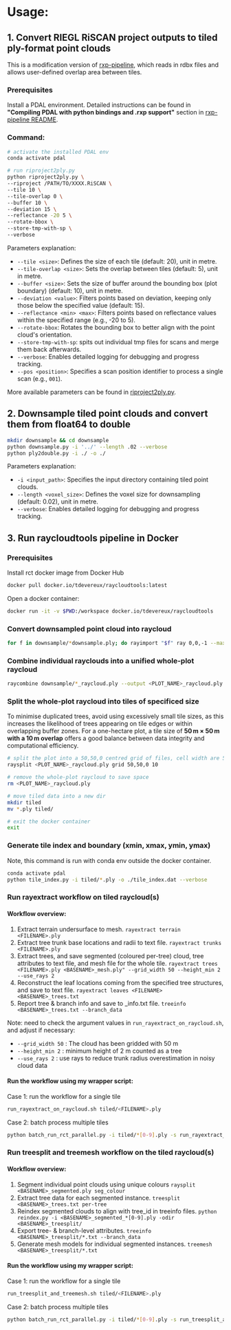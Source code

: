 # Usage:

## 1. Convert RIEGL RiSCAN project outputs to tiled ply-format point clouds

This is a modification version of [rxp-pipeline](https://github.com/philwilkes/rxp-pipeline), which reads in rdbx files and allows user-defined overlap area between tiles.
### Prerequisites
Install a PDAL environment. Detailed instructions can be found in **"Compiling PDAL with python bindings and .rxp support"** section in [rxp-pipeline README](https://github.com/philwilkes/rxp-pipeline/blob/main/README.md).

### Command:
```bash
# activate the installed PDAL env
conda activate pdal

# run riproject2ply.py
python riproject2ply.py \
--riproject /PATH/TO/XXXX.RiSCAN \
--tile 10 \
--tile-overlap 0 \
--buffer 10 \
--deviation 15 \
--reflectance -20 5 \
--rotate-bbox \
--store-tmp-with-sp \
--verbose 
```

Parameters explanation:
- `--tile <size>`: Defines the size of each tile (default: 20), unit in metre.
- `--tile-overlap <size>`: Sets the overlap between tiles (default: 5), unit in metre.
- `--buffer <size>`: Sets the size of buffer around the bounding box (plot boundary) (default: 10), unit in metre.
- `--deviation <value>`: Filters points based on deviation, keeping only those below the specified value (default: 15).
- `--reflectance <min> <max>`: Filters points based on reflectance values within the specified range (e.g., -20 to 5).
- `--rotate-bbox`: Rotates the bounding box to better align with the point cloud's orientation.
- `--store-tmp-with-sp`: spits out individual tmp files for scans and merge them back afterwards.
- `--verbose`: Enables detailed logging for debugging and progress tracking.
- `--pos <position>`: Specifies a scan position identifier to process a single scan (e.g., `001`).

More available parameters can be found in [riproject2ply.py](https://github.com/wanxinyang/rct-pipeline/blob/main/riproject2ply.py).


## 2. Downsample tiled point clouds and convert them from float64 to double

```bash
mkdir downsample && cd downsample
python downsample.py -i '../' --length .02 --verbose
python ply2double.py -i ./ -o ./
```

Parameters explanation:
- `-i <input_path>`: Specifies the input directory containing tiled point clouds.
- `--length <voxel_size>`: Defines the voxel size for downsampling (default: 0.02), unit in metre.
- `--verbose`: Enables detailed logging for debugging and progress tracking.


## 3. Run raycloudtools pipeline in Docker

### Prerequisites
Install rct docker image from Docker Hub
```bash
docker pull docker.io/tdevereux/raycloudtools:latest
```

Open a docker container:
```bash
docker run -it -v $PWD:/workspace docker.io/tdevereux/raycloudtools
```


### Convert downsampled point cloud into raycloud
```bash
for f in downsample/*downsample.ply; do rayimport "$f" ray 0,0,-1 --max_intensity 0; done
```


### Combine individual rayclouds into a unified whole-plot raycloud 
```bash
raycombine downsample/*_raycloud.ply --output <PLOT_NAME>_raycloud.ply
```


### Split the whole-plot raycloud into tiles of specificed size
To minimise duplicated trees, avoid using excessively small tile sizes, as this increases the likelihood of trees appearing on tile edges or within overlapping buffer zones. For a one-hectare plot, a tile size of **50 m × 50 m with a 10 m overlap** offers a good balance between data integrity and computational efficiency.
```bash
# split the plot into a 50,50,0 centred grid of files, cell width are 50 m in x and y, 0 in z, with a 10 m overlap between cells 
raysplit <PLOT_NAME>_raycloud.ply grid 50,50,0 10

# remove the whole-plot raycloud to save space
rm <PLOT_NAME>_raycloud.ply

# move tiled data into a new dir
mkdir tiled 
mv *.ply tiled/

# exit the docker container
exit
```


### Generate tile index and boundary (xmin, xmax, ymin, ymax)
Note, this command is run with conda env outside the docker container.
```bash
conda activate pdal
python tile_index.py -i tiled/*.ply -o ./tile_index.dat --verbose
```


### Run rayextract workflow on tiled raycloud(s)
#### Workflow overview:
1. Extract terrain undersurface to mesh. 
`rayextract terrain <FILENAME>.ply`
2. Extract tree trunk base locations and radii to text file.
`rayextract trunks <FILENAME>.ply`
3. Extract trees, and save segmented (coloured per-tree) cloud, tree attributes to text file, and mesh file for the whole tile.
`rayextract trees <FILENAME>.ply <BASENAME>_mesh.ply" --grid_width 50 --height_min 2 --use_rays 2`
4. Reconstruct the leaf locations coming from the specified tree structures, and save to text file.
`rayextract leaves <FILENAME> <BASENAME>_trees.txt`
5. Report tree & branch info and save to _info.txt file.
`treeinfo <BASENAME>_trees.txt --branch_data`


Note: need to check the argument values in `run_rayextract_on_raycloud.sh`, and adjust if necessary:
- `--grid_width 50` : The cloud has been gridded with 50 m
- `--height_min 2` : minimum height of 2 m counted as a tree
- `--use_rays 2` : use rays to reduce trunk radius overestimation in noisy cloud data


#### Run the workflow using my wrapper script:
Case 1: run the workflow for a single tile
```bash
run_rayextract_on_raycloud.sh tiled/<FILENAME>.ply
```

Case 2: batch process multiple tiles
```bash
python batch_run_rct_parallel.py -i tiled/*[0-9].ply -s run_rayextract_on_raycloud.sh
```

### Run treesplit and treemesh workflow on the tiled raycloud(s)
#### Workflow overview:
1. Segment individual point clouds using unique colours
`raysplit <BASENAME>_segmented.ply seg_colour`
2. Extract tree data for each segmented instance.
`treesplit <BASENAME>_trees.txt per-tree`
3. Reindex segmented clouds to align with tree_id in treeinfo files.
`python reindex.py -i <BASENAME>_segmented_*[0-9].ply -odir <BASENAME>_treesplit/`
4. Export tree- & branch-level attributes.
`treeinfo <BASENAME>_treesplit/*.txt --branch_data`
5. Generate mesh models for individual segmented instances.
`treemesh <BASENAME>_treesplit/*.txt`


#### Run the workflow using my wrapper script:
Case 1: run the workflow for a single tile
```bash
run_treesplit_and_treemesh.sh tiled/<FILENAME>.ply
```

Case 2: batch process multiple tiles
```bash
python batch_run_rct_parallel.py -i tiled/*[0-9].ply -s run_treesplit_and_treemesh.sh
```
